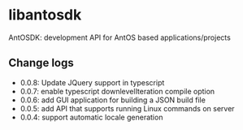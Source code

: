 # libantosdk
AntOSDK: development API for AntOS based applications/projects

## Change logs
- 0.0.8: Update JQuery support in typescript
- 0.0.7: enable typescript downlevelIteration compile option
- 0.0.6: add GUI application for building a JSON build file
- 0.0.5: add API that supports running Linux commands on server
- 0.0.4: support automatic locale generation